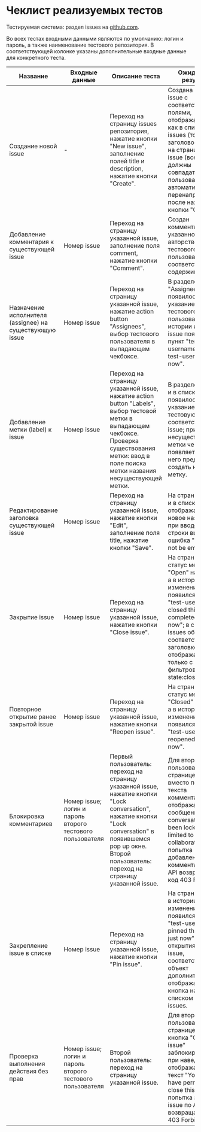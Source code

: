 # Чеклист реализуемых тестов

Тестируемая система: раздел issues на [github.com](https://github.com).

Во всех тестах входными данными являются по умолчанию: логин и пароль, а также наименование тестового репозитория.
В соответствующей колонке указаны дополнительные входные данные для конкретного теста.

| Название                                                	| Входные данные                                             	| Описание теста                                                                                                                                                                                                        	| Ожидаемый результат                                                                                                                                                                                                                                                       	|
|---------------------------------------------------------	|------------------------------------------------------------	|-----------------------------------------------------------------------------------------------------------------------------------------------------------------------------------------------------------------------	|---------------------------------------------------------------------------------------------------------------------------------------------------------------------------------------------------------------------------------------------------------------------------	|
| Создание новой issue                                    	| -                                                          	| Переход на страницу issues репозитория, нажатие кнопки "New issue", заполнение полей title и description, нажатие кнопки "Create".                                                                                    	| Создана новая issue с соответствующими полями, отображаемыми как в списке всех issues (только  заголовок), так и на странице самой issue (все поля должны совпадать), куда пользователь автоматически перенаправвляется после нажатия кнопки "Create".                    	|
| Добавление комментария к существующей issue             	| Номер issue                                                	| Переход на страницу указанной issue, заполнение поля comment, нажатие кнопки "Comment".                                                                                                                               	| Создан комментарий к указанной issue за авторством тестового пользователя с соответствующим содержимым.                                                                                                                                                                   	|
| Назначение исполнителя (assignee) на существующую issue 	| Номер issue                                                	| Переход на страницу указанной issue, нажатие action button "Assignees", выбор тестового пользователя в выпадающем чекбоксе.                                                                                           	| В разделе "Assignees" появилось указание на тестового пользователя, а в истории изменения issue появился пункт "test-username assigned test-username just now".                                                                                                           	|
| Добавление метки (label) к issue                        	| Номер issue                                                	| Переход на страницу указанной issue, нажатие action button "Labels", выбор тестовой метки в выпадающем чекбоксе. Проверка существования метки: ввод в поле поиска метки названия несуществующей метки.                	| В разделе "Labels" и в списке issues появилось указание на тестовую метку у соответствующей issue; при вводе несуществующей метки чекбокс не появляется, вместо него предлагается создать новую метку.                                                                    	|
| Редактирование заголовка существующей issue             	| Номер issue                                                	| Переход на страницу указанной issue, нажатие кнопки "Edit", заполнение поля title, нажатие кнопки "Save".                                                                                                             	| На странице issue и в списке issues отображается новое название; при вводе пустой строки выводится ошибка "Title can not be empty".                                                                                                                                       	|
| Закрытие issue                                          	| Номер issue                                                	| Переход на страницу указанной issue, нажатие кнопки "Close issue".                                                                                                                                                    	| На странице issue статус меняется с "Open" на "Closed", а в истории изменения issue появился пункт "test-username closed this as completed just now"; в списке issues объект с соответствующим заголовком отображается только с набором фильтров "is:issue state:closed". 	|
| Повторное открытие ранее закрытой issue                 	| Номер issue                                                	| Переход на страницу указанной issue, нажатие кнопки "Reopen issue".                                                                                                                                                   	| На странице issue статус меняется с "Closed" на "Open", а в истории изменения issue появился пункт "test-username reopened this just now".                                                                                                                                	|
| Блокировка комментариев                                 	| Номер issue; логин и пароль второго тестового пользователя 	| Первый пользователь: переход на страницу указанной issue, нажатие кнопки "Lock conversation", нажатие кнопки "Lock conversation" в появившемся pop up окне. Второй пользователь: переход на страницу указанной issue. 	| Для второго пользователя на странице issue вместо поля для текста комментария отображается сообщение "This conversation has been locked and limited to collaborators"; попытка добавления комментария по API возвращает код 403 Forbidden.                                	|
| Закрепление issue в списке                              	| Номер issue                                                	| Переход на страницу указанной issue, нажатие кнопки "Pin issue".                                                                                                                                                      	| На странице issue в истории изменения issue появился пункт "test-username pinned this issue just now". При открытия списка issue, соответствующий объект дополнительно отображается как кнопка над списком всех issues.                                                   	|
| Проверка выполнения действия без прав                   	| Номер issue; логин и пароль второго тестового пользователя 	| Второй пользователь: переход на страницу указанной issue.                                                                                                                                                             	| Для второго пользователя на странице issue кнопка "Close issue" заблокирована, а при наведении отображается текст "You do not have permissions to close this issue"; попытка закрытия issue по API возвращает код 403 Forbidden.                                          	|
